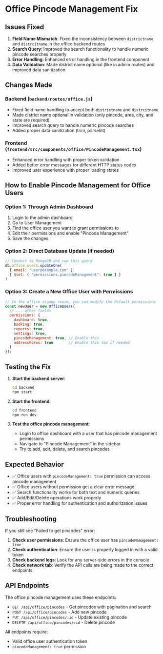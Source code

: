 # Office Pincode Management Fix

## Issues Fixed

1. **Field Name Mismatch**: Fixed the inconsistency between `districtname` and `distrcitname` in the office backend routes
2. **Search Query**: Improved the search functionality to handle numeric pincode searches properly
3. **Error Handling**: Enhanced error handling in the frontend component
4. **Data Validation**: Made district name optional (like in admin routes) and improved data sanitization

## Changes Made

### Backend (`backend/routes/office.js`)
- Fixed field name handling to accept both `districtname` and `distrcitname`
- Made district name optional in validation (only pincode, area, city, and state are required)
- Improved search query to handle numeric pincode searches
- Added proper data sanitization (trim, parseInt)

### Frontend (`frontend/src/components/office/PincodeManagement.tsx`)
- Enhanced error handling with proper token validation
- Added better error messages for different HTTP status codes
- Improved user experience with proper loading states

## How to Enable Pincode Management for Office Users

### Option 1: Through Admin Dashboard
1. Login to the admin dashboard
2. Go to User Management
3. Find the office user you want to grant permissions to
4. Edit their permissions and enable "Pincode Management"
5. Save the changes

### Option 2: Direct Database Update (if needed)
```javascript
// Connect to MongoDB and run this query
db.office_users.updateOne(
  { email: "user@example.com" },
  { $set: { "permissions.pincodeManagement": true } }
)
```

### Option 3: Create a New Office User with Permissions
```javascript
// In the office signup route, you can modify the default permissions
const newUser = new OfficeUser({
  // ... other fields
  permissions: {
    dashboard: true,
    booking: true,
    reports: true,
    settings: true,
    pincodeManagement: true, // Enable this
    addressForms: true       // Enable this too if needed
  }
});
```

## Testing the Fix

1. **Start the backend server**:
   ```bash
   cd backend
   npm start
   ```

2. **Start the frontend**:
   ```bash
   cd frontend
   npm run dev
   ```

3. **Test the office pincode management**:
   - Login to office dashboard with a user that has pincode management permissions
   - Navigate to "Pincode Management" in the sidebar
   - Try to add, edit, delete, and search pincodes

## Expected Behavior

- ✅ Office users with `pincodeManagement: true` permission can access pincode management
- ✅ Office users without permission get a clear error message
- ✅ Search functionality works for both text and numeric queries
- ✅ Add/Edit/Delete operations work properly
- ✅ Proper error handling for authentication and authorization issues

## Troubleshooting

If you still see "Failed to get pincodes" error:

1. **Check user permissions**: Ensure the office user has `pincodeManagement: true`
2. **Check authentication**: Ensure the user is properly logged in with a valid token
3. **Check backend logs**: Look for any server-side errors in the console
4. **Check network tab**: Verify the API calls are being made to the correct endpoints

## API Endpoints

The office pincode management uses these endpoints:
- `GET /api/office/pincodes` - Get pincodes with pagination and search
- `POST /api/office/pincodes` - Add new pincode
- `PUT /api/office/pincodes/:id` - Update existing pincode
- `DELETE /api/office/pincodes/:id` - Delete pincode

All endpoints require:
- Valid office user authentication token
- `pincodeManagement: true` permission
